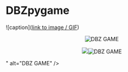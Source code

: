 # DBZpygame

![caption]([link to image / GIF](https://i.imgur.com/lzV4FX1.mp4))
<p align="center"><img src="https://i.imgur.com/AbzBHJ0.png" alt="DBZ GAME" /></p>
<p align="center"><img src="<p align="center"><img src="https://i.imgur.com/AbzBHJ0.png" alt="DBZ GAME" /></p>" alt="DBZ GAME" /></p>
